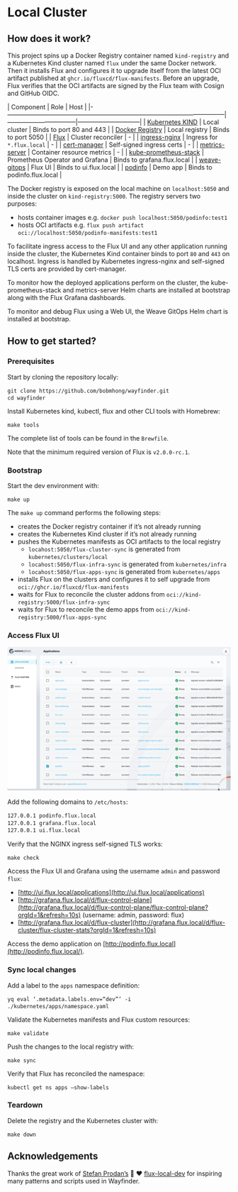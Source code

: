 # Local Cluster

## How does it work?

This project spins up a Docker Registry container named `kind-registry` and a Kubernetes Kind cluster
named `flux` under the same Docker network. Then it installs Flux and configures it to upgrade itself
from the latest OCI artifact published at `ghcr.io/fluxcd/flux-manifests`. Before an upgrade, Flux
verifies that the OCI artifacts are signed by the Flux team with Cosign and GitHub OIDC.

| Component                                                                                                | Role                            | Host                        |
|-———————————————————————————————————|———————————|——————————|
| [Kubernetes KIND](https://kind.sigs.k8s.io/)                                                             | Local cluster                   | Binds to port 80 and 443    |
| [Docker Registry](https://docs.docker.com/registry/)                                                     | Local registry                  | Binds to port 5050          |
| [Flux](https://fluxcd.io)                                                                                | Cluster reconciler              | -                           |
| [ingress-nginx](https://github.com/kubernetes/ingress-nginx)                                             | Ingress for `*.flux.local`      | -                           |
| [cert-manager](https://github.com/cert-manager/cert-manager)                                             | Self-signed ingress certs       | -                           |
| [metrics-server](https://github.com/kubernetes-sigs/metrics-server)                                      | Container resource metrics      | -                           |
| [kube-prometheus-stack](https://artifacthub.io/packages/helm/prometheus-community/kube-prometheus-stack) | Prometheus Operator and Grafana | Binds to grafana.flux.local |
| [weave-gitops](https://github.com/weaveworks/weave-gitops)                                               | Flux UI                         | Binds to ui.flux.local      |
| [podinfo](https://github.com/stefanprodan/podinfo)                                                       | Demo app                        | Binds to podinfo.flux.local |

The Docker registry is exposed on the local machine on `localhost:5050` and inside the cluster
on `kind-registry:5000`. The registry servers two purposes:
- hosts container images e.g. `docker push localhost:5050/podinfo:test1`
- hosts OCI artifacts e.g. `flux push artifact oci://localhost:5050/podinfo-manifests:test1`

To facilitate ingress access to the Flux UI and any other
application running inside the cluster, the Kubernetes Kind container
binds to port `80` and `443` on localhost.
Ingress is handled by Kubernetes ingress-nginx and self-signed TLS certs
are provided by cert-manager.

To monitor how the deployed applications perform on the cluster,
the kube-prometheus-stack and metrics-server Helm charts are installed at
bootstrap along with the Flux Grafana dashboards.

To monitor and debug Flux using a Web UI, the Weave GitOps Helm chart is
installed at bootstrap.


## How to get started?

### Prerequisites

Start by cloning the repository locally:

```shell
git clone https://github.com/bobmhong/wayfinder.git
cd wayfinder
```

Install Kubernetes kind, kubectl, flux and other CLI tools with Homebrew:

```shell
make tools
```

The complete list of tools can be found in the `Brewfile`.

Note that the minimum required version of Flux is `v2.0.0-rc.1`.

### Bootstrap

Start the dev environment with:

```shell
make up
```

The `make up` command performs the following steps:
- creates the Docker registry container if it’s not already running
- creates the Kubernetes Kind cluster if it’s not already running
- pushes the Kubernetes manifests as OCI artifacts to the local registry
  - `locahost:5050/flux-cluster-sync` is generated from `kubernetes/clusters/local`
  - `locahost:5050/flux-infra-sync` is generated from `kubernetes/infra`
  - `locahost:5050/flux-apps-sync` is generated from `kubernetes/apps`
- installs Flux on the clusters and configures it to self upgrade from `oci://ghcr.io/fluxcd/flux-manifests`
- waits for Flux to reconcile the cluster addons from `oci://kind-registry:5000/flux-infra-sync`
- waits for Flux to reconcile the demo apps from `oci://kind-registry:5000/flux-apps-sync`

### Access Flux UI

![flux-ui](docs/img/weave-gitops.png)

Add the following domains to `/etc/hosts`:

```txt
127.0.0.1 podinfo.flux.local
127.0.0.1 grafana.flux.local
127.0.0.1 ui.flux.local
```

Verify that the NGINX ingress self-signed TLS works:

```shell
make check
```

Access the Flux UI and Grafana using the username `admin` and password `flux`:

- [http://ui.flux.local/applications](http://ui.flux.local/applications)
- [http://grafana.flux.local/d/flux-control-plane](http://grafana.flux.local/d/flux-control-plane/flux-control-plane?orgId=1&refresh=10s) (username: admin, password: flux)
- [http://grafana.flux.local/d/flux-cluster](http://grafana.flux.local/d/flux-cluster/flux-cluster-stats?orgId=1&refresh=10s)

Access the demo application on [http://podinfo.flux.local](http://podinfo.flux.local/).

### Sync local changes

Add a label to the `apps` namespace definition:

```shell
yq eval ‘.metadata.labels.env=“dev”’ -i ./kubernetes/apps/namespace.yaml
```

Validate the Kubernetes manifests and Flux custom resources:

```shell
make validate
```

Push the changes to the local registry with:

```shell
make sync
```

Verify that Flux has reconciled the namespace:

```shell
kubectl get ns apps —show-labels
```

### Teardown

Delete the registry and the Kubernetes cluster with:

```shell
make down
```

## Acknowledgements

Thanks the great work of [Stefan Prodan’s](https://github.com/stefanprodan) 🙌 ❤️ [flux-local-dev](https://github.com/stefanprodan/flux-local-dev/blob/main/README.md) for inspiring many patterns and scripts used in Wayfinder.
